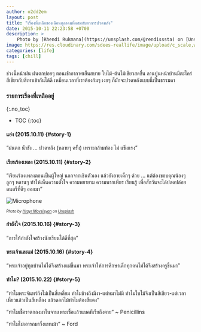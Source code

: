 ```yaml
---
author: o2dd2em
layout: post
title: "เรื่องที่เหลือของเดือนตุลาคมที่ผสมกับอาการปวดหลัง"
date: 2015-10-11 22:23:58 +0700
description: >
    Photo by [Rhendi Rukmana](https://unsplash.com/@rendisssta) on [Unsplash](https://unsplash.com/)
image: https://res.cloudinary.com/sdees-reallife/image/upload/c_scale,w_1024/v1548067567/rhendi-rukmana-193672-unsplash.jpg
categories: [life]
tags: [chill]
---
```

ช่วงนี้หน้าฝน ฝนตกบ่อยๆ ตอนเช้าอากาศเย็นสบาย ใบไม้-ต้นไม้เขียวสดชื่น ลานปูนหน้าบ้านมีตะไคร่ สีเขียวกับสีเทาเข้ากันได้ดี เหมือนเวลาที่เราต้องก้มๆ เงยๆ ก็มักจะปวดหลังแบบนี้เป็นธรรมดา

### รายการเรื่องที่เหลืออยู่
{:.no_toc}
* TOC
{:toc}
#### แอ่ง (2015.10.11) {#story-1}
“ฝนตก น้ำขัง … ปวดหลัง (หลายๆ ครั้ง) เพราะกล้ามท้อง ไม่ แข็งแรง”

#### เรียนร้องเพลง (2015.10.11) {#story-2}
“เรียนร้องเพลงตอนเป็นผู้ใหญ่ นอกจากเขินตัวเอง แล้วยังอายเด็กๆ ด้วย … แต่ต้องขอบคุณน้องๆ ลูกๆ หลานๆ ทำให้เห็นความตั้งใจ ความพยายาม ความพากเพียร เรียนรู้ เพื่อสักวันจะได้ปลดปล่อยดนตรีที่ดีๆ ออกมา”

![Microphone](
https://res.cloudinary.com/sdees-reallife/image/upload/c_scale,w_400/v1531128452/hrayr-movsisyan-244767-unsplash.jpg)

<sup><sub>*Photo by [Hrayr Movsisyan](https://unsplash.com/@lincerta) on [Unsplash](https://unsplash.com/)*</sub></sup>

#### กำลังใจ (2015.10.16) {#story-3}
“การให้กำลังใจสร้างนักเรียนได้ดีที่สุด”

#### พระเจ้าและแม่ (2015.10.16) {#story-4}
“พระเจ้าอยู่ทุกบ้านไม่ได้จึงสร้างแม่ขึ้นมา พระเจ้าให้การศึกษาเด็กทุกคนไม่ได้จึงสร้างครูขึ้นมา”

#### ทำไม? (2015.10.22) {#story-5}
“ทำไมพระจันทร์ถึงไม่เป็นสี่เหลี่ยม ทำไมช้างถึงมีงา-แต่หมาไม่มี ทำไมใบไม้จึงเป็นสีเขียว-แต่เวลาเหี่ยวแล้วเป็นสีเหลือง แล้วดอกไม้ทำไมต้องสีแดง”

“ทำไมเชื้อราตกลงมาในจานเพาะเชื้อแล้วแบคทีเรียถึงตาย” ~ Penicillins

“ทำไมไม่เอารถมาวิ่งแทนม้า” ~ Ford
